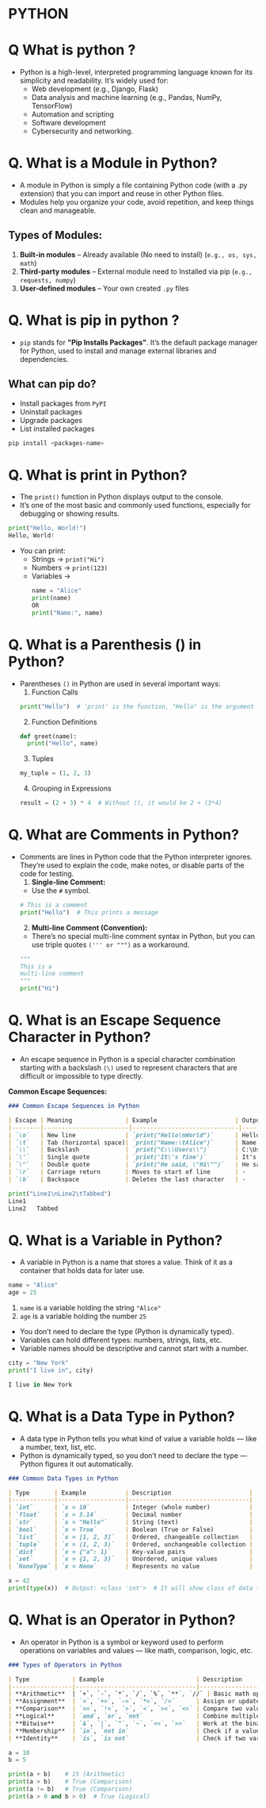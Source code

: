 # PYTHON

# Q What is python ?
- Python is a high-level, interpreted programming language known for its simplicity and readability. It’s widely used for:
  - Web development (e.g., Django, Flask)
  - Data analysis and machine learning (e.g., Pandas, NumPy, TensorFlow)
  - Automation and scripting
  - Software development
  - Cybersecurity and networking.

# Q. What is a Module in Python?
- A module in Python is simply a file containing Python code (with a .py extension) that you can import and reuse in other Python files.
- Modules help you organize your code, avoid repetition, and keep things clean and manageable.

## Types of Modules:
1. **Built-in modules** – Already available (No need to install) (`e.g., os, sys, math`)
2. **Third-party modules** – External module need to Installed via pip (`e.g., requests, numpy`)
3. **User-defined modules** – Your own created `.py` files
    
# Q. What is pip in python ?
- `pip` stands for **"Pip Installs Packages"**. It’s the default package manager for Python, used to install and manage external libraries and dependencies.

## What can pip do?
- Install packages from `PyPI`
- Uninstall packages
- Upgrade packages
- List installed packages

```bash
pip install <packages-name>
```

# Q. What is print in Python?
- The `print()` function in Python displays output to the console.
- It’s one of the most basic and commonly used functions, especially for debugging or showing results.
```python
print("Hello, World!")
Hello, World!
```
- You can print:
  - Strings → `print("Hi")`
  - Numbers → `print(123)`
  - Variables →
    ```python
    name = "Alice"
    print(name)
    OR
    print("Name:", name)
    ```
    
# Q. What is a Parenthesis () in Python?
- Parentheses `()` in Python are used in several important ways:
  1.  Function Calls
  ```python
  print("Hello")  # 'print' is the function, "Hello" is the argument
  ```
  2. Function Definitions
  ```python
  def greet(name):
    print("Hello", name)
  ```
  3. Tuples
  ```python
  my_tuple = (1, 2, 3)
  ```
  4. Grouping in Expressions
  ```python
  result = (2 + 3) * 4  # Without (), it would be 2 + (3*4)
  ```

# Q. What are Comments in Python?
- Comments are lines in Python code that the Python interpreter ignores. They’re used to explain the code, make notes, or disable parts of the code for testing.
  1. **Single-line Comment:**
  - Use the `#` symbol.
  ```python
  # This is a comment
  print("Hello")  # This prints a message
  ```
  2. **Multi-line Comment (Convention):**
  - There’s no special multi-line comment syntax in Python, but you can use triple quotes `(''' or """)` as a workaround.
  ```python
  """
  This is a
  multi-line comment
  """
  print("Hi")
  ```
# Q. What is an Escape Sequence Character in Python?
- An escape sequence in Python is a special character combination starting with a backslash `(\)` used to represent characters that are difficult or impossible to type directly.

**Common Escape Sequences:**
```markdown
### Common Escape Sequences in Python

| Escape | Meaning               | Example                      | Output            |
|--------|------------------------|------------------------------|--------------------|
| `\n`   | New line              | `print("Hello\nWorld")`      | Hello <br> World   |
| `\t`   | Tab (horizontal space)| `print("Name:\tAlice")`      | Name: Alice        |
| `\\`   | Backslash             | `print("C:\\Users\\")`       | C:\Users\          |
| `\'`   | Single quote          | `print('It\'s fine')`        | It's fine          |
| `\"`   | Double quote          | `print("He said, \"Hi\"")`   | He said, "Hi"      |
| `\r`   | Carriage return       | Moves to start of line       | -                  |
| `\b`   | Backspace             | Deletes the last character   | -                  |
```
```python
print("Line1\nLine2\tTabbed")
Line1
Line2	Tabbed
```

# Q. What is a Variable in Python?
- A variable in Python is a name that stores a value. Think of it as a container that holds data for later use.
```python 
name = "Alice"
age = 25
```
  1. `name` is a variable holding the string `"Alice"`
  2. `age` is a variable holding the number `25`
- You don’t need to declare the type (Python is dynamically typed).
- Variables can hold different types: numbers, strings, lists, etc.
- Variable names should be descriptive and cannot start with a number.
```python
city = "New York"
print("I live in", city)

I live in New York
```

# Q. What is a Data Type in Python?
- A data type in Python tells you what kind of value a variable holds — like a number, text, list, etc.
- Python is dynamically typed, so you don’t need to declare the type — Python figures it out automatically.
```markdown
### Common Data Types in Python

| Type       | Example           | Description                      |
|------------|-------------------|----------------------------------|
| `int`      | `x = 10`          | Integer (whole number)           |
| `float`    | `x = 3.14`        | Decimal number                   |
| `str`      | `x = "Hello"`     | String (text)                    |
| `bool`     | `x = True`        | Boolean (True or False)          |
| `list`     | `x = [1, 2, 3]`   | Ordered, changeable collection   |
| `tuple`    | `x = (1, 2, 3)`   | Ordered, unchangeable collection |
| `dict`     | `x = {"a": 1}`    | Key-value pairs                  |
| `set`      | `x = {1, 2, 3}`   | Unordered, unique values         |
| `NoneType` | `x = None`        | Represents no value              |
```
```python
x = 42
print(type(x))  # Output: <class 'int'>  # It will show class of data type.
```

# Q. What is an Operator in Python?
- An operator in Python is a symbol or keyword used to perform operations on variables and values — like math, comparison, logic, etc.
```markdown
### Types of Operators in Python

| Type            | Example                          | Description                              |
|-----------------|----------------------------------|------------------------------------------|
| **Arithmetic**  | `+`, `-`, `*`, `/`, `%`, `**`, `//` | Basic math operations                  |
| **Assignment**  | `=`, `+=`, `-=`, `*=`, `/=`      | Assign or update values                 |
| **Comparison**  | `==`, `!=`, `>`, `<`, `>=`, `<=` | Compare two values (True/False)         |
| **Logical**     | `and`, `or`, `not`               | Combine multiple conditions              |
| **Bitwise**     | `&`, `|`, `^`, `~`, `<<`, `>>`   | Work at the binary (bit) level          |
| **Membership**  | `in`, `not in`                   | Check if a value exists in a sequence   |
| **Identity**    | `is`, `is not`                   | Check if two variables point to same object |
```
```python
a = 10
b = 5

print(a + b)    # 15 (Arithmetic)
print(a > b)    # True (Comparison)
print(a != b)   # True (Comparison)
print(a > 0 and b > 0)  # True (Logical)
```

  
